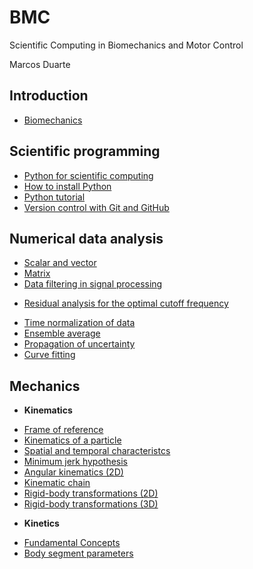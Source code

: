 BMC
===

Scientific Computing in Biomechanics and Motor Control

Marcos Duarte

Introduction
------------
- [Biomechanics](http://nbviewer.ipython.org/urls/raw.github.com/duartexyz/BMC/master/Introduction%20to%20Biomechanics.ipynb)

Scientific programming
----------------------
- [Python for scientific computing](http://nbviewer.ipython.org/urls/raw.github.com/duartexyz/BMC/master/Python%20for%20scientific%20computing.ipynb)
- [How to install Python](http://nbviewer.ipython.org/urls/raw.github.com/duartexyz/BMC/master/How%20to%20install%20Python.ipynb)
- [Python tutorial](http://nbviewer.ipython.org/urls/raw.github.com/duartexyz/BMC/master/Python%20tutorial.ipynb)
- [Version control with Git and GitHub](http://nbviewer.ipython.org/urls/raw.github.com/duartexyz/BMC/master/Version%20Control%20with%20Git%20and%20GitHub.ipynb)

Numerical data analysis
-----------------------
- [Scalar and vector](http://nbviewer.ipython.org/urls/raw.github.com/duartexyz/BMC/master/Scalar%20and%20vector.ipynb)
- [Matrix](http://nbviewer.ipython.org/urls/raw.github.com/duartexyz/BMC/master/Matrix.ipynb)
- [Data filtering in signal processing](http://nbviewer.ipython.org/urls/raw.github.com/duartexyz/BMC/master/DataFiltering.ipynb)
 + [Residual analysis for the optimal cutoff frequency](http://nbviewer.ipython.org/urls/raw.github.com/duartexyz/BMC/master/ResidualAnalysis.ipynb)
- [Time normalization of data](http://nbviewer.ipython.org/urls/raw.github.com/duartexyz/BMC/master/Time%20normalization.ipynb) 
- [Ensemble average](http://nbviewer.ipython.org/urls/raw.github.com/duartexyz/BMC/master/Ensemble%20average.ipynb)
- [Propagation of uncertainty](http://nbviewer.ipython.org/urls/raw.github.com/duartexyz/BMC/master/Propagation%20of%20uncertainty.ipynb)
- [Curve fitting](http://nbviewer.ipython.org/urls/raw.github.com/duartexyz/BMC/master/CurveFitting.ipynb)

Mechanics
---------
- **Kinematics**
 + [Frame of reference](http://nbviewer.ipython.org/urls/raw.github.com/duartexyz/BMC/master/Frame%20of%20reference.ipynb)
 + [Kinematics of a particle](http://nbviewer.ipython.org/urls/raw.github.com/duartexyz/BMC/master/Kinematics%20of%20a%20Particle.ipynb)   
 + [Spatial and temporal characteristcs](http://nbviewer.ipython.org/urls/raw.github.com/duartexyz/BMC/master/Spatial%20and%20temporal%20characteristcs.ipynb)
 + [Minimum jerk hypothesis](http://nbviewer.ipython.org/urls/raw.github.com/duartexyz/BMC/master/MinimumJerkHypothesis.ipynb) 
 + [Angular kinematics (2D)](http://nbviewer.ipython.org/urls/raw.github.com/duartexyz/BMC/master/AngularKinematics2D.ipynb)  
 + [Kinematic chain](http://nbviewer.ipython.org/urls/raw.github.com/duartexyz/BMC/master/KinematicChain.ipynb) 
 + [Rigid-body transformations (2D)](http://nbviewer.ipython.org/urls/raw.github.com/duartexyz/BMC/master/Transformation2D.ipynb)   
 + [Rigid-body transformations (3D)](http://nbviewer.ipython.org/urls/raw.github.com/duartexyz/BMC/master/Transformation3D.ipynb)
- **Kinetics**
 + [Fundamental Concepts](http://nbviewer.ipython.org/urls/raw.github.com/duartexyz/BMC/master/KineticsFundamentalConcepts.ipynb)
 + [Body segment parameters](http://nbviewer.ipython.org/urls/raw.github.com/duartexyz/BMC/master/BodySegmentParameters.ipynb)

